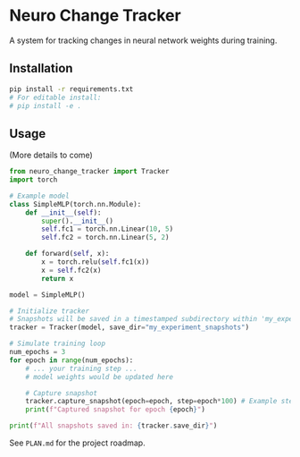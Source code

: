 # Neuro Change Tracker

A system for tracking changes in neural network weights during training.

## Installation

```bash
pip install -r requirements.txt
# For editable install:
# pip install -e .
```

## Usage

(More details to come)

```python
from neuro_change_tracker import Tracker
import torch

# Example model
class SimpleMLP(torch.nn.Module):
    def __init__(self):
        super().__init__()
        self.fc1 = torch.nn.Linear(10, 5)
        self.fc2 = torch.nn.Linear(5, 2)

    def forward(self, x):
        x = torch.relu(self.fc1(x))
        x = self.fc2(x)
        return x

model = SimpleMLP()

# Initialize tracker
# Snapshots will be saved in a timestamped subdirectory within 'my_experiment_snapshots'
tracker = Tracker(model, save_dir="my_experiment_snapshots")

# Simulate training loop
num_epochs = 3
for epoch in range(num_epochs):
    # ... your training step ...
    # model weights would be updated here

    # Capture snapshot
    tracker.capture_snapshot(epoch=epoch, step=epoch*100) # Example step, adjust as needed
    print(f"Captured snapshot for epoch {epoch}")

print(f"All snapshots saved in: {tracker.save_dir}")
```

See `PLAN.md` for the project roadmap. 